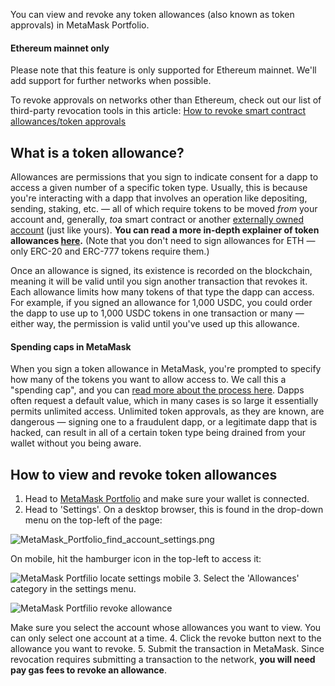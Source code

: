 You can view and revoke any token allowances (also known as token approvals) in MetaMask Portfolio.



#### Ethereum mainnet only


Please note that this feature is only supported for Ethereum mainnet. We'll add support for further networks when possible.


To revoke approvals on networks other than Ethereum, check out our list of third-party revocation tools in this article: [How to revoke smart contract allowances/token approvals](https://support.metamask.io/hc/en-us/articles/4446106184731)



What is a token allowance?
--------------------------


Allowances are permissions that you sign to indicate consent for a dapp to access a given number of a specific token type. Usually, this is because you're interacting with a dapp that involves an operation like depositing, sending, staking, etc. — all of which require tokens to be moved *from* your account and, generally, *to*a smart contract or another [externally owned account](https://ethereum.org/en/developers/docs/accounts/#types-of-account) (just like yours). **You can read a more in-depth explainer of token allowances [here](https://support.metamask.io/hc/en-us/articles/6174898326683).** (Note that you don't need to sign allowances for ETH — only ERC-20 and ERC-777 tokens require them.)


Once an allowance is signed, its existence is recorded on the blockchain, meaning it will be valid until you sign another transaction that revokes it. Each allowance limits how many tokens of that type the dapp can access. For example, if you signed an allowance for 1,000 USDC, you could order the dapp to use up to 1,000 USDC tokens in one transaction or many — either way, the permission is valid until you've used up this allowance. 



#### Spending caps in MetaMask


When you sign a token allowance in MetaMask, you're prompted to specify how many of the tokens you want to allow access to. We call this a "spending cap", and you can [read more about the process here](https://support.metamask.io/hc/en-us/articles/6055177143579). Dapps often request a default value, which in many cases is so large it essentially permits unlimited access. Unlimited token approvals, as they are known, are dangerous — signing one to a fraudulent dapp, or a legitimate dapp that is hacked, can result in all of a certain token type being drained from your wallet without you being aware.



How to view and revoke token allowances
---------------------------------------


1. Head to [MetaMask Portfolio](https://portfolio.metamask.io/) and make sure your wallet is connected.
2. Head to 'Settings'. On a desktop browser, this is found in the drop-down menu on the top-left of the page:


![MetaMask_Portfolio_find_account_settings.png](https://support.metamask.io/hc/article_attachments/21168254912027)


On mobile, hit the hamburger icon in the top-left to access it:


![MetaMask Portfilio locate settings mobile](https://support.metamask.io/hc/article_attachments/20350882171675)
3. Select the 'Allowances' category in the settings menu.


![MetaMask Portfilio revoke allowance](https://support.metamask.io/hc/article_attachments/20376414759323)


Make sure you select the account whose allowances you want to view. You can only select one account at a time.
4. Click the revoke button next to the allowance you want to revoke.
5. Submit the transaction in MetaMask. Since revocation requires submitting a transaction to the network, **you will need pay gas fees to revoke an allowance**.

